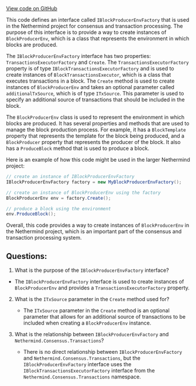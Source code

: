 [View code on GitHub](https://github.com/nethermindeth/nethermind/Nethermind.Consensus/Producers/IBlockProducerEnvFactory.cs)

This code defines an interface called `IBlockProducerEnvFactory` that is used in the Nethermind project for consensus and transaction processing. The purpose of this interface is to provide a way to create instances of `BlockProducerEnv`, which is a class that represents the environment in which blocks are produced.

The `IBlockProducerEnvFactory` interface has two properties: `TransactionsExecutorFactory` and `Create`. The `TransactionsExecutorFactory` property is of type `IBlockTransactionsExecutorFactory` and is used to create instances of `BlockTransactionsExecutor`, which is a class that executes transactions in a block. The `Create` method is used to create instances of `BlockProducerEnv` and takes an optional parameter called `additionalTxSource`, which is of type `ITxSource`. This parameter is used to specify an additional source of transactions that should be included in the block.

The `BlockProducerEnv` class is used to represent the environment in which blocks are produced. It has several properties and methods that are used to manage the block production process. For example, it has a `BlockTemplate` property that represents the template for the block being produced, and a `BlockProducer` property that represents the producer of the block. It also has a `ProduceBlock` method that is used to produce a block.

Here is an example of how this code might be used in the larger Nethermind project:

```csharp
// create an instance of IBlockProducerEnvFactory
IBlockProducerEnvFactory factory = new MyBlockProducerEnvFactory();

// create an instance of BlockProducerEnv using the factory
BlockProducerEnv env = factory.Create();

// produce a block using the environment
env.ProduceBlock();
```

Overall, this code provides a way to create instances of `BlockProducerEnv` in the Nethermind project, which is an important part of the consensus and transaction processing system.
## Questions: 
 1. What is the purpose of the `IBlockProducerEnvFactory` interface?
   - The `IBlockProducerEnvFactory` interface is used to create instances of `BlockProducerEnv` and provides a `TransactionsExecutorFactory` property.

2. What is the `ITxSource` parameter in the `Create` method used for?
   - The `ITxSource` parameter in the `Create` method is an optional parameter that allows for an additional source of transactions to be included when creating a `BlockProducerEnv` instance.

3. What is the relationship between `IBlockProducerEnvFactory` and `Nethermind.Consensus.Transactions`?
   - There is no direct relationship between `IBlockProducerEnvFactory` and `Nethermind.Consensus.Transactions`, but the `IBlockProducerEnvFactory` interface uses the `IBlockTransactionsExecutorFactory` interface from the `Nethermind.Consensus.Transactions` namespace.
